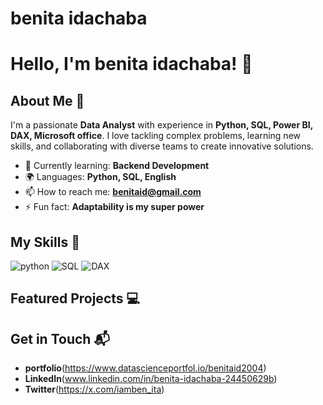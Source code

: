 # benita idachaba
# Hello, I'm benita idachaba! 👋


## About Me 🚀

I'm a passionate **Data Analyst** with experience in **Python, SQL, Power BI, DAX, Microsoft office**. I love tackling complex problems, learning new skills, and collaborating with diverse teams to create innovative solutions.

- 🌱 Currently learning: **Backend Development**
- 🌍 Languages: **Python, SQL, English**
- 📫 How to reach me: **benitaid@gmail.com**
- ⚡ Fun fact: **Adaptability is my super power**

## My Skills 🧠

![python](https://img.shields.io/badge/-python-E34F26?style=flat-square&logo=python&logoColor=white)
![SQL](https://img.shields.io/badge/-SQL-1572B6?style=flat-square&logo=SQL&logoColor=white)
![DAX](https://img.shields.io/badge/-DAX-F7DF1E?style=flat-square&logo=dax&logoColor=black)

## Featured Projects 💻


## Get in Touch 📬

- **portfolio**(https://www.datascienceportfol.io/benitaid2004)
- **LinkedIn**(www.linkedin.com/in/benita-idachaba-24450629b)
- **Twitter**(https://x.com/iamben_ita)


